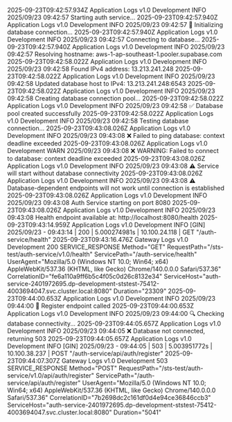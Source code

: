 2025-09-23T09:42:57.934Z Application Logs v1.0 Development INFO 2025/09/23 09:42:57 Starting auth service...
2025-09-23T09:42:57.940Z Application Logs v1.0 Development INFO 2025/09/23 09:42:57 🔄 Initializing database connection...
2025-09-23T09:42:57.940Z Application Logs v1.0 Development INFO 2025/09/23 09:42:57 Connecting to database...
2025-09-23T09:42:57.940Z Application Logs v1.0 Development INFO 2025/09/23 09:42:57 Resolving hostname: aws-1-ap-southeast-1.pooler.supabase.com
2025-09-23T09:42:58.022Z Application Logs v1.0 Development INFO 2025/09/23 09:42:58 Found IPv4 address: 13.213.241.248
2025-09-23T09:42:58.022Z Application Logs v1.0 Development INFO 2025/09/23 09:42:58 Updated database host to IPv4: 13.213.241.248:6543
2025-09-23T09:42:58.022Z Application Logs v1.0 Development INFO 2025/09/23 09:42:58 Creating database connection pool...
2025-09-23T09:42:58.022Z Application Logs v1.0 Development INFO 2025/09/23 09:42:58 ✅ Database pool created successfully
2025-09-23T09:42:58.022Z Application Logs v1.0 Development INFO 2025/09/23 09:42:58 Testing database connection...
2025-09-23T09:43:08.026Z Application Logs v1.0 Development INFO 2025/09/23 09:43:08 ❌ Failed to ping database: context deadline exceeded
2025-09-23T09:43:08.026Z Application Logs v1.0 Development WARN 2025/09/23 09:43:08 ❌ WARNING: Failed to connect to database: context deadline exceeded
2025-09-23T09:43:08.026Z Application Logs v1.0 Development INFO 2025/09/23 09:43:08 ⚠️  Service will start without database connectivity
2025-09-23T09:43:08.026Z Application Logs v1.0 Development INFO 2025/09/23 09:43:08 ⚠️  Database-dependent endpoints will not work until connection is established
2025-09-23T09:43:08.026Z Application Logs v1.0 Development INFO 2025/09/23 09:43:08 Auth Service starting on port 8080
2025-09-23T09:43:08.026Z Application Logs v1.0 Development INFO 2025/09/23 09:43:08 Health endpoint available at: http://localhost:8080/health
2025-09-23T09:43:14.959Z Application Logs v1.0 Development INFO [GIN] 2025/09/23 - 09:43:14 | 200 |  5.000274981s |   10.100.24.118 | GET      "/auth-service/health"
2025-09-23T09:43:16.476Z Gateway Logs v1.0 Development 200 SERVICE_RESPONSE Method="GET" RequestPath="/sts-test/auth-service/v1.0/health" ServicePath="/auth-service/health" UserAgent="Mozilla/5.0 (Windows NT 10.0; Win64; x64) AppleWebKit/537.36 (KHTML, like Gecko) Chrome/140.0.0.0 Safari/537.36" CorrelationID="fe6a110a9ff6b5c4f05c0d26c8132e34" ServiceHost="auth-service-2401972695.dp-development-ststest-75412-4003694047.svc.cluster.local:8080" Duration="23309"
2025-09-23T09:44:00.653Z Application Logs v1.0 Development INFO 2025/09/23 09:44:00 📝 Register endpoint called
2025-09-23T09:44:00.653Z Application Logs v1.0 Development INFO 2025/09/23 09:44:00 🔍 Checking database connectivity...
2025-09-23T09:44:05.657Z Application Logs v1.0 Development INFO 2025/09/23 09:44:05 ❌ Database not connected, returning 503
2025-09-23T09:44:05.657Z Application Logs v1.0 Development INFO [GIN] 2025/09/23 - 09:44:05 | 503 |  5.003951772s |   10.100.38.237 | POST     "/auth-service/api/auth/register"
2025-09-23T09:44:07.307Z Gateway Logs v1.0 Development 503 SERVICE_RESPONSE Method="POST" RequestPath="/sts-test/auth-service/v1.0/api/auth/register" ServicePath="/auth-service/api/auth/register" UserAgent="Mozilla/5.0 (Windows NT 10.0; Win64; x64) AppleWebKit/537.36 (KHTML, like Gecko) Chrome/140.0.0.0 Safari/537.36" CorrelationID="7b2698dc2c161df0d4e94ce36846ccb3" ServiceHost="auth-service-2401972695.dp-development-ststest-75412-4003694047.svc.cluster.local:8080" Duration="5041"